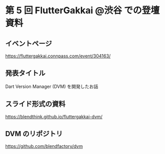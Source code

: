 # 第 5 回 FlutterGakkai @渋谷 での登壇資料

## イベントページ

https://fluttergakkai.connpass.com/event/304163/

## 発表タイトル

Dart Version Manager (DVM) を開発したお話

## スライド形式の資料

https://blendthink.github.io/fluttergakkai-dvm/

## DVM のリポジトリ

https://github.com/blendfactory/dvm
